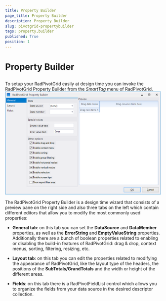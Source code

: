 ```yaml
---
title: Property Builder
page_title: Property Builder
description: Property Builder
slug: pivotgrid-propertybuilder
tags: property,builder
published: True
position: 1
---
```


# Property Builder



## 

To setup your RadPivotGrid easily at design time you can invoke the RadPivotGrid Property Builder from the
          *SmartTag* menu of RadPivotGrid.
        ![pivotgrid-propertybuilder 001](images/pivotgrid-propertybuilder001.png)

The RadPivotGrid Property Builder is a design time wizard that consists of a preview pane on the right side and also
          three tabs on the left which contain different editors that allow you to modify the most commonly used properties:
        

* __General tab__: on this tab you can set the __DataSource__ and
              __DataMember__ properties, as well as the __ErrorString__ and
              __EmptyValueString__ properties. Additionally there are a bunch of boolean properties
              related to enabling or disabling the build-in features of RadPivotGrid: drag & drop, context menus,
              sorting, filtering, resizing, etc.
            

* __Layout tab__: on this tab you can edit the properties related to modifying the appearance
              of RadPivotGrid, like the layout type of the headers, the positions of the __SubTotals/GrandTotals__
              and the width or height of the different areas.
            

* __Fields__: on this tab there is a RadPivotFieldList control which allows you to organize the
              fields from your data source in the desired descriptor collection.
            
